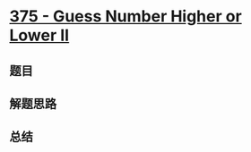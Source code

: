 # [375 - Guess Number Higher or Lower II](https://leetcode.com/problems/guess-number-higher-or-lower-ii/)

## 题目


## 解题思路


## 总结


